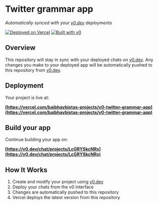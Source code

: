 # Twitter grammar app

*Automatically synced with your [v0.dev](https://v0.dev) deployments*

[![Deployed on Vercel](https://img.shields.io/badge/Deployed%20on-Vercel-black?style=for-the-badge&logo=vercel)](https://vercel.com/baibhavbistas-projects/v0-twitter-grammar-app)
[![Built with v0](https://img.shields.io/badge/Built%20with-v0.dev-black?style=for-the-badge)](https://v0.dev/chat/projects/LcGRYSkcNRs)

## Overview

This repository will stay in sync with your deployed chats on [v0.dev](https://v0.dev).
Any changes you make to your deployed app will be automatically pushed to this repository from [v0.dev](https://v0.dev).

## Deployment

Your project is live at:

**[https://vercel.com/baibhavbistas-projects/v0-twitter-grammar-app](https://vercel.com/baibhavbistas-projects/v0-twitter-grammar-app)**

## Build your app

Continue building your app on:

**[https://v0.dev/chat/projects/LcGRYSkcNRs](https://v0.dev/chat/projects/LcGRYSkcNRs)**

## How It Works

1. Create and modify your project using [v0.dev](https://v0.dev)
2. Deploy your chats from the v0 interface
3. Changes are automatically pushed to this repository
4. Vercel deploys the latest version from this repository